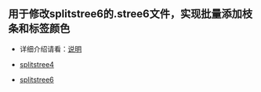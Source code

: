
## 用于修改splitstree6的.stree6文件，实现批量添加枝条和标签颜色


- 详细介绍请看：[说明](./HW_读我_处理数据绘制splitstree枝条颜色.md)

- [splitstree4](https://github.com/husonlab/splitstree4)
- [splitstree6](https://github.com/husonlab/splitstree6)

